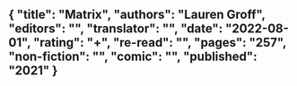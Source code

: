 {
 "title": "Matrix",
 "authors": "Lauren Groff",
 "editors": "",
 "translator": "",
 "date": "2022-08-01",
 "rating": "+",
 "re-read": "",
 "pages": "257",
 "non-fiction": "",
 "comic": "",
 "published": "2021"
}
---

